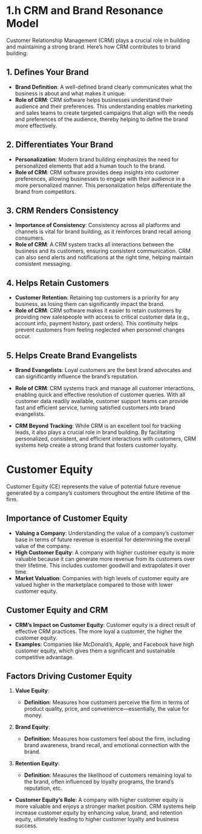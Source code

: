 # 1.h CRM and Brand Resonance Model

Customer Relationship Management (CRM) plays a crucial role in building and maintaining a strong brand. Here’s how CRM contributes to brand building:

## 1. Defines Your Brand
- **Brand Definition**: A well-defined brand clearly communicates what the business is about and what makes it unique.
- **Role of CRM**: CRM software helps businesses understand their audience and their preferences. This understanding enables marketing and sales teams to create targeted campaigns that align with the needs and preferences of the audience, thereby helping to define the brand more effectively.

## 2. Differentiates Your Brand
- **Personalization**: Modern brand building emphasizes the need for personalized elements that add a human touch to the brand.
- **Role of CRM**: CRM software provides deep insights into customer preferences, allowing businesses to engage with their audience in a more personalized manner. This personalization helps differentiate the brand from competitors.

## 3. CRM Renders Consistency
- **Importance of Consistency**: Consistency across all platforms and channels is vital for brand building, as it reinforces brand recall among consumers.
- **Role of CRM**: A CRM system tracks all interactions between the business and its customers, ensuring consistent communication. CRM can also send alerts and notifications at the right time, helping maintain consistent messaging.

## 4. Helps Retain Customers
- **Customer Retention**: Retaining top customers is a priority for any business, as losing them can significantly impact the brand.
- **Role of CRM**: CRM software makes it easier to retain customers by providing new salespeople with access to critical customer data (e.g., account info, payment history, past orders). This continuity helps prevent customers from feeling neglected when personnel changes occur.

## 5. Helps Create Brand Evangelists
- **Brand Evangelists**: Loyal customers are the best brand advocates and can significantly influence the brand’s reputation.
- **Role of CRM**: CRM systems track and manage all customer interactions, enabling quick and effective resolution of customer queries. With all customer data readily available, customer support teams can provide fast and efficient service, turning satisfied customers into brand evangelists.

- **CRM Beyond Tracking**: While CRM is an excellent tool for tracking leads, it also plays a crucial role in brand building. By facilitating personalized, consistent, and efficient interactions with customers, CRM systems help create a strong brand that fosters customer loyalty.

# Customer Equity

Customer Equity (CE) represents the value of potential future revenue generated by a company’s customers throughout the entire lifetime of the firm.

## Importance of Customer Equity
- **Valuing a Company**: Understanding the value of a company’s customer base in terms of future revenue is essential for determining the overall value of the company.
- **High Customer Equity**: A company with higher customer equity is more valuable because it can generate more revenue from its customers over their lifetime. This includes customer goodwill and extrapolates it over time.
- **Market Valuation**: Companies with high levels of customer equity are valued higher in the marketplace compared to those with lower customer equity.

## Customer Equity and CRM
- **CRM’s Impact on Customer Equity**: Customer equity is a direct result of effective CRM practices. The more loyal a customer, the higher the customer equity.
- **Examples**: Companies like McDonald’s, Apple, and Facebook have high customer equity, which gives them a significant and sustainable competitive advantage.

## Factors Driving Customer Equity
1. **Value Equity**:
   - **Definition**: Measures how customers perceive the firm in terms of product quality, price, and convenience—essentially, the value for money.
   
2. **Brand Equity**:
   - **Definition**: Measures how customers feel about the firm, including brand awareness, brand recall, and emotional connection with the brand.

3. **Retention Equity**:
   - **Definition**: Measures the likelihood of customers remaining loyal to the brand, often influenced by loyalty programs, the brand’s reputation, etc.

- **Customer Equity’s Role**: A company with higher customer equity is more valuable and enjoys a stronger market position. CRM systems help increase customer equity by enhancing value, brand, and retention equity, ultimately leading to higher customer loyalty and business success.

